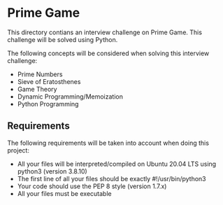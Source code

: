 # Prime Game
This directory contians an interview challenge on Prime Game.
This challenge will be solved using Python.

The following concepts will be considered when solving this interview challenge:
- Prime Numbers
- Sieve of Eratosthenes
- Game Theory
- Dynamic Programming/Memoization
- Python Programming

## Requirements
The following requirements will be taken into account when doing this project:

- All your files will be interpreted/compiled on Ubuntu 20.04 LTS using python3 (version 3.8.10)
- The first line of all your files should be exactly #!/usr/bin/python3
- Your code should use the PEP 8 style (version 1.7.x)
- All your files must be executable
